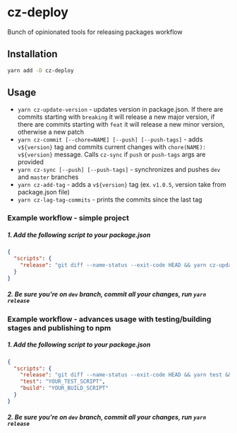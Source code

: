 # cz-deploy

Bunch of opinionated tools for releasing packages workflow

## Installation

```bash
yarn add -D cz-deploy
```

## Usage
- `yarn cz-update-version` - updates version in package.json. If there are commits starting with `breaking` it will release a new major version, if there are commits starting with `feat` it will release a new minor version, otherwise a new patch
- `yarn cz-commit [--chore=NAME] [--push] [--push-tags]` - adds `v${version}` tag and commits current changes with `chore(NAME): v${version}` message. Calls `cz-sync` if `push` or `push-tags` args are provided
- `yarn cz-sync [--push] [--push-tags]` - synchronizes and pushes `dev` and `master` branches
- `yarn cz-add-tag` - adds a `v${version}` tag (ex. `v1.0.5`, version take from package.json file)
- `yarn cz-lag-tag-commits` - prints the commits since the last tag

### Example workflow - simple project

##### 1. Add the following script to your package.json

```json
{
  "scripts": {
    "release": "git diff --name-status --exit-code HEAD && yarn cz-update-version && yarn cz-commit --push --push-tags"
  }
}
```

##### 2. Be sure you're on `dev` branch, commit all your changes, run `yarn release`


### Example workflow - advances usage with testing/building stages and publishing to npm

##### 1. Add the following script to your package.json

```json
{
  "scripts": {
    "release": "git diff --name-status --exit-code HEAD && yarn test && yarn cz-update-version && yarn build && git add . && yarn cz-commit --chore=build+release --push --push-tags && npm publish",
    "test": "YOUR_TEST_SCRIPT",
    "build": "YOUR_BUILD_SCRIPT"
  }
}
```

##### 2. Be sure you're on `dev` branch, commit all your changes, run `yarn release`



